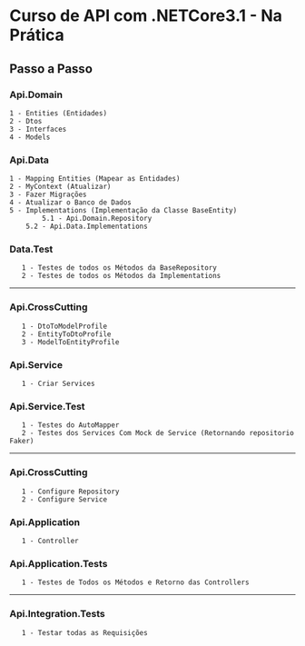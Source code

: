 # Curso de API com .NETCore3.1 - Na Prática

## Passo a Passo


### Api.Domain
	1 - Entities (Entidades)
	2 - Dtos
	3 - Interfaces
	4 - Models

### Api.Data
	1 - Mapping Entities (Mapear as Entidades)
	2 - MyContext (Atualizar)
	3 - Fazer Migrações
	4 - Atualizar o Banco de Dados
	5 - Implementations (Implementação da Classe BaseEntity)
            5.1 - Api.Domain.Repository
	    5.2 - Api.Data.Implementations
### Data.Test
       1 - Testes de todos os Métodos da BaseRepository
       2 - Testes de todos os Métodos da Implementations


----------------------------------------------------------------------------------------
### Api.CrossCutting
       1 - DtoToModelProfile
       2 - EntityToDtoProfile
       3 - ModelToEntityProfile

### Api.Service
       1 - Criar Services

### Api.Service.Test
       1 - Testes do AutoMapper
       2 - Testes dos Services Com Mock de Service (Retornando repositorio Faker)

----------------------------------------------------------------------------------------

### Api.CrossCutting
       1 - Configure Repository
       2 - Configure Service

### Api.Application
       1 - Controller

### Api.Application.Tests
       1 - Testes de Todos os Métodos e Retorno das Controllers

----------------------------------------------------------------------------------------

### Api.Integration.Tests
       1 - Testar todas as Requisições
